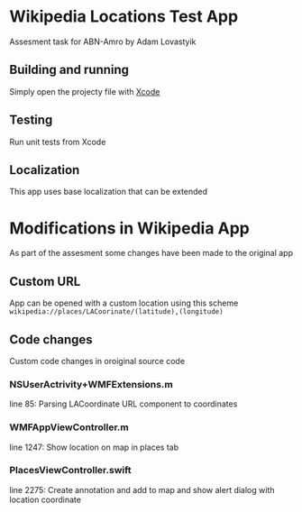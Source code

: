 # Wikipedia Locations Test App
Assesment task for ABN-Amro
by Adam Lovastyik

## Building and running
Simply open the projecty file with [Xcode](https://itunes.apple.com/us/app/xcode/id497799835)

## Testing
Run unit tests from Xcode

## Localization
This app uses base localization that can be extended

# Modifications in Wikipedia App
As part of the assesment some changes have been made to the original app

## Custom URL
App can be opened with a custom location using this scheme `wikipedia://places/LACoorinate/(latitude),(longitude)`

## Code changes
Custom code changes in oroiginal source code

### NSUserActrivity+WMFExtensions.m
line 85: Parsing LACoordinate URL component to coordinates

### WMFAppViewController.m
line 1247: Show location on map in places tab

### PlacesViewController.swift
line 2275: Create annotation and add to map and show alert dialog with location coordinate
